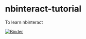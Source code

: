 # nbinteract-tutorial
To learn nbinteract

[![Binder](https://mybinder.org/badge_logo.svg)](https://mybinder.org/v2/gh/euler1sangamesh/nbinteract-tutorial/Master)


